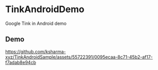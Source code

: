 # TinkAndroidDemo
Google Tink in Android demo

## Demo
https://github.com/ksharma-xyz/TinkAndroidSample/assets/55722391/0095ecaa-8c71-45b2-af17-f7adab8e94cb
